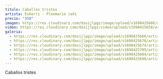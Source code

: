 ```yaml
---
titulo: Caballos tristes
artista: Eskerri - Ploemario cañí
precio: "350"
imagen: https://res.cloudinary.com/dasijlpgz/image/upload/v1698425666/artistas/Eskerri%20-%20Ploemario%20ca%C3%B1%C3%AD/11_Caballos%20tristes/P1070521.jpg
video: https://res.cloudinary.com/dasijlpgz/video/upload/v1698425658/artistas/Eskerri%20-%20Ploemario%20ca%C3%B1%C3%AD/11_Caballos%20tristes/Sin_t%C3%ADtulo_1.mp4
galeria:
  - https://res.cloudinary.com/dasijlpgz/image/upload/v1698425666/artistas/Eskerri%20-%20Ploemario%20ca%C3%B1%C3%AD/11_Caballos%20tristes/P1070521.jpg
  - https://res.cloudinary.com/dasijlpgz/image/upload/v1698425670/artistas/Eskerri%20-%20Ploemario%20ca%C3%B1%C3%AD/11_Caballos%20tristes/P1070527.jpg
  - https://res.cloudinary.com/dasijlpgz/image/upload/v1698425674/artistas/Eskerri%20-%20Ploemario%20ca%C3%B1%C3%AD/11_Caballos%20tristes/P1070529.jpg
  - https://res.cloudinary.com/dasijlpgz/image/upload/v1698425705/artistas/Eskerri%20-%20Ploemario%20ca%C3%B1%C3%AD/11_Caballos%20tristes/P1070533.jpg
  - https://res.cloudinary.com/dasijlpgz/image/upload/v1698425684/artistas/Eskerri%20-%20Ploemario%20ca%C3%B1%C3%AD/11_Caballos%20tristes/P1070530.jpg
  - https://res.cloudinary.com/dasijlpgz/image/upload/v1698425690/artistas/Eskerri%20-%20Ploemario%20ca%C3%B1%C3%AD/11_Caballos%20tristes/P1070532.jpg
---
```

C﻿aballos tristes